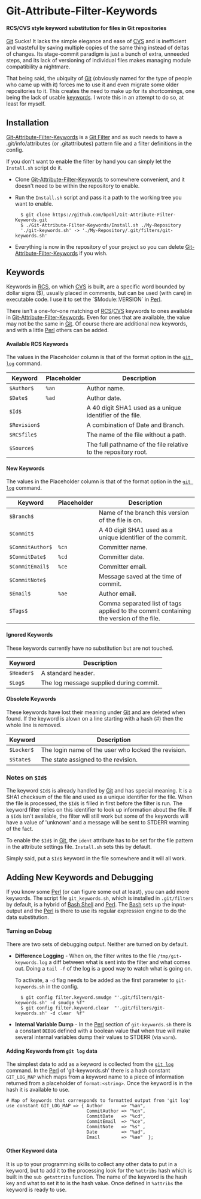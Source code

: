 # Git-Attribute-Filter-Keywords
#### RCS/CVS style keyword substitution for files in Git repositories

[Git](http://git-scm.com/) Sucks!  It lacks the simple elegance and ease of [CVS](http://www.gnu.org/software/cvs/) and is inefficient and wasteful by saving multiple copies of the same thing instead of deltas of changes.  Its stage-commit paradigm is just a bunch of extra, unneeded steps, and its lack of versioning of individual files makes managing module compatibility a nightmare.

That being said, the ubiquity of [Git](http://git-scm.com/) (obviously named for the type of people who came up with it) forces me to use it and even migrate some older repositories to it.  This creates the need to make up for its shortcomings, one being the lack of usable [keywords](http://www.gnu.org/software/trans-coord/manual/cvs/html_node/Keyword-list.html).  I wrote this in an attempt to do so, at least for myself.

## Installation

[Git-Attribute-Filter-Keywords](http://github.com/bpohl/Git-Attribute-Filter-Keywords) is a [Git Filter](http://git-scm.com/book/en/v2/Customizing-Git-Git-Attributes) and as such needs to have a .git/info/attributes (or .gitattributes) pattern file and a filter definitions in the config.

If you don't want to enable the filter by hand you can simply let the `Install.sh` script do it.  

* Clone [Git-Attribute-Filter-Keywords](http://github.com/bpohl/Git-Attribute-Filter-Keywords) to somewhere convenient, and it doesn't need to be within the repository to enable.

* Run the `Install.sh` script and pass it a path to the working tree you want to enable.

        $ git clone https://github.com/bpohl/Git-Attribute-Filter-Keywords.git
        $ ./Git-Attribute-Filter-Keywords/Install.sh ./My-Repository
        './git-keywords.sh' -> './My-Repository/.git/filters/git-keywords.sh'

* Everything is now in the repository of your project so you can delete [Git-Attribute-Filter-Keywords](http://github.com/bpohl/Git-Attribute-Filter-Keywords) if you wish.

## Keywords

Keywords in [RCS](http://www.gnu.org/software/rcs/), on which [CVS](http://www.gnu.org/software/cvs/) is built, are a specific word bounded by dollar signs ($), usually placed in comments, but can be used (with care) in executable code.  I use it to set the `$Module::VERSION` in [Perl](http://www.perl.org/).

There isn't a one-for-one matching of [RCS](http://www.gnu.org/software/rcs/)/[CVS](http://www.gnu.org/software/cvs/) keywords to ones available in [Git-Attribute-Filter-Keywords](http://github.com/bpohl/Git-Attribute-Filter-Keywords).  Even for ones that are available, the value may not be the same in [Git](http://git-scm.com/).  Of course there are additional new keywords, and with a little [Perl](http://www.perl.org/) others can be added.

#### Available RCS Keywords

The values in the Placeholder column is that of the format option in the [`git log`](http://git-scm.com/docs/git-log) command.

|Keyword     |Placeholder|Description                               |
|------------|-----------|------------------------------------------|
|`$Author$`  |`%an`      |Author name.                              |
|`$Date$`    |`%ad`      |Author date.                              |
|`$Id$`      |           |A 40 digit SHA1 used as a unique identifier of the file.|
|`$Revision$`|           |A combination of Date and Branch.         |
|`$RCSfile$` |           |The name of the file without a path.      |
|`$Source$`  |           |The full pathname of the file relative to the repository root.        |

#### New Keywords

The values in the Placeholder column is that of the format option in the [`git log`](http://git-scm.com/docs/git-log) command.


|Keyword         |Placeholder|Description                           |
|----------------|-----------|--------------------------------------|
|`$Branch$`      |           |Name of the branch this version of the file is on.| 
|`$Commit$`      |           |A 40 digit SHA1 used as a unique identifier of the commit.|
|`$CommitAuthor$`|`%cn`      |Committer name.                       |
|`$CommitDate$`  |`%cd`      |Committer date.                       |
|`$CommitEmail$` |`%ce`      |Committer email.                      |
|`$CommitNote$`  |           |Message saved at the time of commit.  | 
|`$Email$`       |`%ae`      |Author email.                         |
|`$Tags$`        |           |Comma separated list of tags applied to the commit containing the version of the file.| 

#### Ignored Keywords

These keywords currently have no substitution but are not touched.

|Keyword   |Description                             |
|----------|----------------------------------------|
|`$Header$`|A standard header.                      |
|`$Log$`   |The log message supplied during commit. |

#### Obsolete Keywords

These keywords have lost their meaning under [Git](http://git-scm.com/) and are deleted when found.  If the keyword is alown on a line starting with a hash (#) then the whole line is removed.

|Keyword   |Description                                         |
|----------|----------------------------------------------------|
|`$Locker$`|The login name of the user who locked the revision. |
|`$State$` |The state assigned to the revision.                 | 

### Notes on `$Id$`

The keyword `$Id$` is already handled by [Git](http://git-scm.com/) and has special meaning.  It is a SHA1 checksum of the file and used as a unique identifier for the file.  When the file is processed, the `$Id$` is filled in first before the filter is run.  The keyword filter relies on this identifier to look up information about the file.  If a `$Id$` isn't available, the filter will still work but some of the keywords will have a value of 'unknown' and a message will be sent to STDERR warning of the fact.

To enable the `$Id$` in [Git](http://git-scm.com/), the `ident` attribute has to be set for the file pattern in the attribute settings file.  `Install.sh` sets this by default.

Simply said, put a `$Id$` keyword in the file somewhere and it will all work.

## Adding New Keywords and Debugging

If you know some [Perl](http://www.perl.org/) (or can figure some out at least), you can add more keywords.  The script file `git_keywords.sh`, which is installed in `.git/filters` by default, is a hybrid of [Bash Shell](http://www.gnu.org/software/bash/) and [Perl](http://www.perl.org/).  The [Bash](http://www.gnu.org/software/bash/) sets up the input-output and the [Perl](http://www.perl.org/) is there to use its regular expression engine to do the data substitution. 

#### Turning on Debug

There are two sets of debugging output.  Neither are turned on by default.

* **Difference Logging** - When on, the filter writes to the file `/tmp/git-keywords.log`  a diff between what is sent into the filter and what comes out.  Doing a `tail -f` of the log is a good way to watch what is going on.

  To activate, a `-d` flag needs to be added as the first parameter to `git-keywords.sh` in the config.
  
        $ git config filter.keyword.smudge "'.git/filters/git-keywords.sh' -d smudge %f"
        $ git config filter.keyword.clear  "'.git/filters/git-keywords.sh' -d clear  %f"

* **Internal Variable Dump** - In the [Perl](http://www.perl.org/) section of `git-keywords.sh` there is a constant `DEBUG` defined with a boolean value that when true will make several internal variables dump their values to STDERR (via `warn`).

#### Adding Keywords from `git log` data

The simplest data to add as a keyword is collected from the [`git log`](http://git-scm.com/docs/git-log) command.  In the [Perl](http://www.perl.org/) of 'git-keywords.sh' there is a hash constant `GIT_LOG_MAP` which maps from a keyword name to a piece of information returned from a placeholder of `format:<string>`.  Once the keyword is in the hash it is available to use.

    # Map of keywords that corresponds to formatted output from 'git log'
    use constant GIT_LOG_MAP => { Author       => "%an",
                                  CommitAuthor => "%cn",
                                  CommitDate   => "%cd",
                                  CommitEmail  => "%ce",
                                  CommitNote   => "%s" ,
                                  Date         => "%ad",
                                  Email        => "%ae"  };

#### Other Keyword data

It is up to your programming skills to collect any other data to put in a keyword, but to add it to the processing look for the `%attribs` hash which is built in the `sub getattribs` function.  The name of the keyword is the hash key and what to set it to is the hash value.  Once defined in `%attribs` the keyword is ready to use.